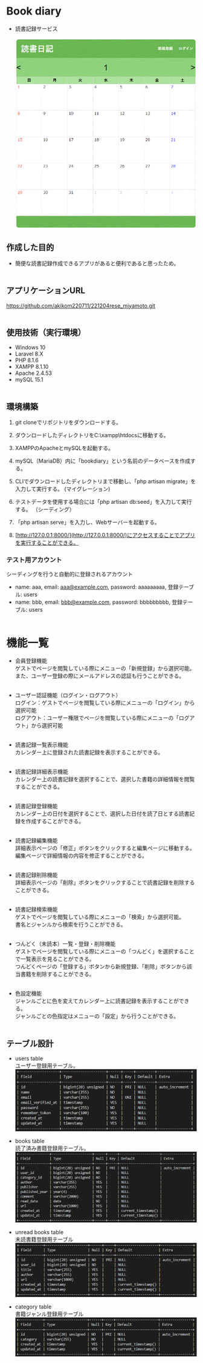 # Book diary
- 読書記録サービス<br><br>
![top page](/public/img_readme/top.gif)

## 作成した目的
- 簡便な読書記録作成できるアプリがあると便利であると思ったため。<br><br>

## アプリケーションURL
https://github.com/akikom220711/221204rese_miyamoto.git<br><br>

## 使用技術（実行環境）
- Windows 10
- Laravel 8.X
- PHP 8.1.6
- XAMPP 8.1.10
- Apache 2.4.53
- mySQL 15.1
<br><br>

## 環境構築
1. git cloneでリポジトリをダウンロードする。

2. ダウンロードしたディレクトリをC:\xampp\htdocsに移動する。

3. XAMPPのApacheとmySQLを起動する。

3. mySQL（MariaDB）内に「bookdiary」という名前のデータベースを作成する。

4. CLIでダウンロードしたディレクトリまで移動し、「php artisan migrate」を入力して実行する。
(マイグレーション)

5. テストデータを使用する場合には「php artisan db:seed」を入力して実行する。
（シーディング）

6. 「php artisan serve」を入力し、Webサーバーを起動する。

7. [http://127.0.0.1:8000/](http://127.0.0.1:8000/)にアクセスすることでアプリを実行することができる。

### テスト用アカウント
シーディングを行うと自動的に登録されるアカウント
- name: aaa, email: aaa@example.com, password: aaaaaaaaa, 登録テーブル: users
- name: bbb, email: bbb@example.com, password: bbbbbbbbb, 登録テーブル: users
<br><br>

# 機能一覧
- 会員登録機能<br>
ゲストでページを閲覧している際にメニューの「新規登録」から選択可能。<br>
また、ユーザー登録の際にメールアドレスの認証も行うことができる。<br><br>

- ユーザー認証機能（ログイン・ログアウト）<br>
ログイン：ゲストでページを閲覧している際にメニューの「ログイン」から選択可能<br>
ログアウト：ユーザー権限でページを閲覧している際にメニューの「ログアウト」から選択可能<br><br>

- 読書記録一覧表示機能<br>
カレンダー上に登録された読書記録を表示することができる。<br><br>

- 読書記録詳細表示機能<br>
カレンダー上の読書記録を選択することで、選択した書籍の詳細情報を閲覧することができる。<br><br>

- 読書記録登録機能<br>
カレンダー上の日付を選択することで、選択した日付を読了日とする読書記録を作成することができる。<br><br>

- 読書記録編集機能<br>
詳細表示ページの「修正」ボタンをクリックすると編集ページに移動する。<br>
編集ページで詳細情報の内容を修正することができる。<br><br>

- 読書記録削除機能<br>
詳細表示ページの「削除」ボタンをクリックすることで読書記録を削除することができる。<br><br>

- 読書記録検索機能<br>
ゲストでページを閲覧している際にメニューの「検索」から選択可能。<br>
書名とジャンルから検索を行うことができる。<br><br>

- つんどく（未読本）一覧・登録・削除機能<br>
ゲストでページを閲覧している際にメニューの「つんどく」を選択することで一覧表示を見ることができる。<br>
つんどくページの「登録する」ボタンから新規登録、「削除」ボタンから該当書籍を削除することができる。<br><br>

- 色設定機能<br>
ジャンルごとに色を変えてカレンダー上に読書記録を表示することができる。<br>
ジャンルごとの色指定はメニューの「設定」から行うことができる。<br><br>

## テーブル設計
- users table<br>
ユーザー登録用テーブル。<br>
![users table image](/public/img_readme/users_table.gif)

- books table<br>
読了済み書籍登録用テーブル。<br>
![books table image](/public/img_readme/books_table.gif)

- unread books table<br>
未読書籍登録用テーブル<br>
![unread books table image](/public/img_readme/unread_books_table.gif)

- category table<br>
書籍ジャンル登録用テーブル<br>
![categories table image](/public/img_readme/categories_table.gif)






